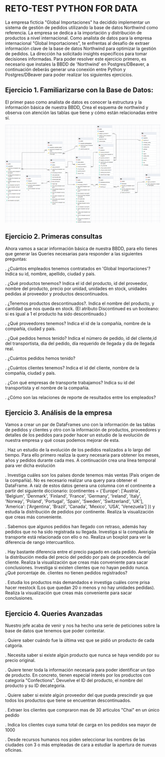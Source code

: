 # RETO-TEST PYTHON FOR DATA

La empresa ficticia "Global Importaciones" ha decidido implementar un sistema de gestión de pedidos utilizando la base de datos Northwind como referencia. La empresa se dedica a la importación y distribución de productos a nivel internacional. Como analista de datos para la empresa internacional "Global Importaciones", te enfrentas al desafío de extraer información clave de la base de
datos Northwind para optimizar la gestión de pedidos. La dirección ha solicitado insights específicos para tomar decisiones informadas. Para poder resolver este ejercicio primero, es necesario que instales la BBDD de 'Northwind' en Postgres/DBeaver, a continuación deberás generar una conexión entre Python y Postgres/DBeaver para poder realizar los siguientes ejercicios.

## Ejercicio 1. Familiarizarse con la Base de Datos:

El primer paso como analista de datos es conocer la estructura y la información básica de nuestra BBDD, Crea el esquema de northwind y observa con atención las tablas que tiene y cómo están relacionadas entre sí.

![header_photo](https://github.com/CarlEstP/python_data/blob/main/modelo.PNG)

## Ejercicio 2. Primeras consultas

Ahora vamos a sacar información básica de nuestra BBDD, para ello tienes que generar las Queries necesarias para responder a las siguientes preguntas:

. ¿Cuántos empleados tenemos contratados en 'Global Importaciones'? Indica su id, nombre, apellido, ciudad y país.

. ¿Qué productos tenemos? Indica el id del producto, id del proveedor, nombre del producto, precio por unidad, unidades en stock, unidades pedidas al proveedor y productos descontinuados.

. ¿Tenemos productos descontinuados?. Indica el nombre del producto, y cantidad que nos queda en stock. (El atributo Discontinued es un booleano: si es igual a 1 el producto ha sido descontinuado.)

. ¿Qué proveedores tenemos? Indica el id de la compañía, nombre de la compañía, ciudad y país.

. ¿Qué pedidos hemos tenido? Indica el número de pedido, id del cliente,id del transportista, dia del pedido, día requerido de llegada y día de llegada real.

. ¿Cuántos pedidos hemos tenido?

. ¿Cuántos clientes tenemos? Indica el id del cliente, nombre de la compañía, ciudad y país.

. ¿Con qué empresas de transporte trabajamos? Indica su id del transportista y el nombre de la compañía.

. ¿Cómo son las relaciones de reporte de resultados entre los empleados?

## Ejercicio 3. Análisis de la empresa

Vamos a crear un par de DataFrames uno con la información de las tablas de pedidos y clientes y otro con la información de productos, proveedores y detalles de los pedidos para poder hacer un estudio de la evolución de nuestra empresa y qué cosas podemos mejorar de esta.

. Haz un estudio de la evolución de los pedidos realizados a lo largo del tiempo. Para ello primero realiza la query necesaria para obtener los meses, años y pedidos durante cada mes. A continuación crea una línea temporal para ver dicha evolución

. Investiga cuáles son los países donde tenemos más ventas (País origen de la compañía). No es necesario realizar una query para obtener el DataFrame. A raíz de estos datos genera una columna con el continente a partir del siguiente diccionario:
(continentes = {'Europe': ['Austria', 'Belgium', 'Denmark', 'Finland', 'France', 'Germany', 'Ireland', 'Italy', 'Norway', 'Poland', 'Portugal', 'Spain', 'Sweden', 'Switzerland', 'UK'], 'America': ['Argentina', 'Brazil', 'Canada', 'Mexico', 'USA', 'Venezuela'] }) y estudia la distribución de pedidos por continente. Realiza la visualización que creas más conveniente.

. Sabemos que algunos pedidos han llegado con retraso, además hay pedidos que no ha sido registrada su llegada. Investiga si la compañía de transporte está relacionada con ello o no. Realiza un boxplot para ver la diferencia de rango intercuartílico.

. Hay bastante diferencia entre el precio pagado en cada pedido. Averigüa la distribución media del precio del pedido por país de procedencia del cliente. Realiza la visualización que creas más conveniente para sacar conclusiones. Investiga si existen clientes que no hayan pedido nunca. ¿Qué porcentaje de. clientes no tienen pedidos registrados?

. Estudia los productos más demandados e investiga cuáles corre prisa hacer reestock (Los que quedan 20 o menos y no hay unidades pedidas). Realiza la visualización que creas más conveniente para sacar conclusiones.

## Ejercicio 4. Queries Avanzadas

Nuestro jefe acaba de venir y nos ha hecho una serie de peticiones sobre la base de datos que tenemos que poder contestar.

. Quiere saber cuándo fue la última vez que se pidió un producto de cada catgoría.

. Necesita saber si existe algún producto que nunca se haya vendido por su precio original.

. Quiere tener toda la información necesaria para poder identificar un tipo de producto. En concreto, tienen especial interés por los productos con categoría "Confections". Devuelve el ID del producto, el nombre del producto y su ID decategoría.

. Quiere saber si existe algún proveedor del que pueda prescindir ya que todos los productos que tiene se encuentran descontinuados.

. Extraer los clientes que compraron mas de 30 articulos "Chai" en un único pedido

. Indica los clientes cuya suma total de carga en los pedidos sea mayor de 1000

. Desde recursos humanos nos piden seleccionar los nombres de las ciudades con 3 o más empleadas de cara a estudiar la apertura de nuevas oficinas.
